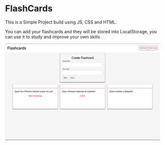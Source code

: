 # FlashCards

This is a Simple Project build using JS, CSS and HTML.

You can add your flashcards and they will be stored into LocalStorage, you can use it to study and improve your own skills

<img src=".\flashcard.png" align="center">
